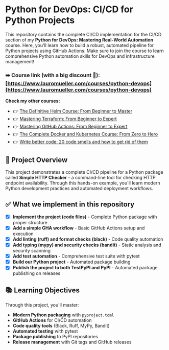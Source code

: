 # Python for DevOps: CI/CD for Python Projects

This repository contains the complete CI/CD implementation for the CI/CD section of my **Python for DevOps: Mastering Real-World Automation** course. Here, you'll learn how to build a robust, automated pipeline for Python projects using GitHub Actions. Make sure to join the course to learn comprehensive Python automation skills for DevOps and infrastructure management!

### ➡️ Course link (with a big discount 🙂): [https://www.lauromueller.com/courses/python-devops](https://www.lauromueller.com/courses/python-devops)

**Check my other courses:**

- 👉 [The Definitive Helm Course: From Beginner to Master](https://www.lauromueller.com/courses/definitive-helm-course)
- 👉 [Mastering Terraform: From Beginner to Expert](https://www.lauromueller.com/courses/mastering-terraform)
- 👉 [Mastering GitHub Actions: From Beginner to Expert](https://www.lauromueller.com/courses/mastering-github-actions)
- 👉 [The Complete Docker and Kubernetes Course: From Zero to Hero](https://www.lauromueller.com/courses/docker-kubernetes)
- 👉 [Write better code: 20 code smells and how to get rid of them](https://www.lauromueller.com/courses/writing-clean-code)

## 🎯 Project Overview

This project demonstrates a complete CI/CD pipeline for a Python package called **Simple HTTP Checker** - a command-line tool for checking HTTP endpoint availability. Through this hands-on example, you'll learn modern Python development practices and automated deployment workflows.

## ✅ What we implement in this repository

- [x] **Implement the project (code files)** - Complete Python package with proper structure
- [x] **Add a simple GHA workflow** - Basic GitHub Actions setup and execution
- [x] **Add linting (ruff) and format checks (black)** - Code quality automation
- [x] **Add typing (mypy) and security checks (bandit)** - Static analysis and security scanning
- [x] **Add test automation** - Comprehensive test suite with pytest
- [x] **Build our Python project** - Automated package building
- [x] **Publish the project to both TestPyPI and PyPI** - Automated package publishing on releases

## 📚 Learning Objectives

Through this project, you'll master:

- **Modern Python packaging** with `pyproject.toml`
- **GitHub Actions** for CI/CD automation
- **Code quality tools** (Black, Ruff, MyPy, Bandit)
- **Automated testing** with pytest
- **Package publishing** to PyPI repositories
- **Release management** with Git tags and GitHub releases
